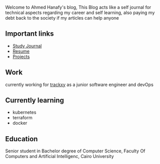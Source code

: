 Welcome to Ahmed Hanafy's blog, This Blog acts like a self journal for technical aspects regarding my career and self learning, also paying my debt back to the society if my articles can help anyone


## Important links
* [Study Journal](/Study-journal)
* [Resume](resources/Resume.pdf)
* [Projects](projects.md)
  
  
## Work
currently working for [trackxy](https://trackxy.com/) as a junior software engineer and devOps

## Currently learning
* kubernetes
* terraform
* docker

## Education
Senior student in Bachelor degree of Computer Science, Faculty Of Computers and Artificial Intelligenc, Cairo University
